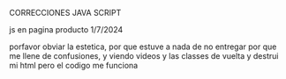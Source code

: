 CORRECCIONES JAVA SCRIPT

js en pagina producto
1/7/2024

porfavor obviar la estetica, por que estuve a nada de no entregar
por que me llene de confusiones, y viendo videos y las classes de vuelta
y destrui mi html pero el codigo me funciona

